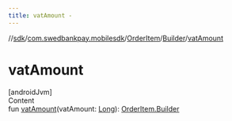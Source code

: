 ```yaml
---
title: vatAmount -
---
```

//[sdk](../../../../index)/[com.swedbankpay.mobilesdk](../../index)/[OrderItem](../index)/[Builder](index)/[vatAmount](vat-amount)



# vatAmount  
[androidJvm]  
Content  
fun [vatAmount](vat-amount)(vatAmount: [Long](https://kotlinlang.org/api/latest/jvm/stdlib/kotlin/-long/index.html)): [OrderItem.Builder](index)  



